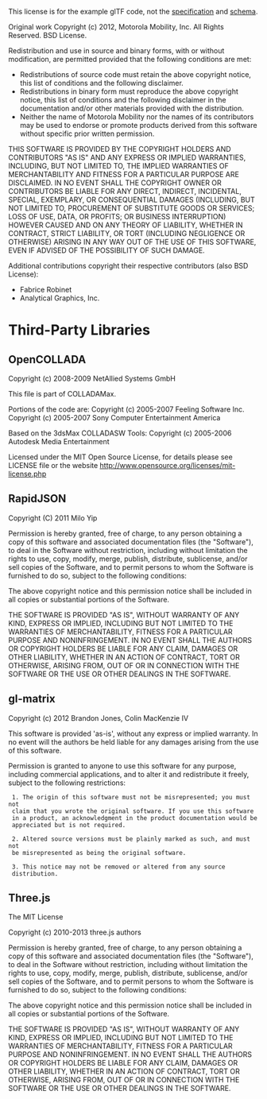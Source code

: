 This license is for the example glTF code, not the [specification](specification/README.md) and [schema](specification).

Original work Copyright (c) 2012, Motorola Mobility, Inc.
All Rights Reserved.
BSD License.

Redistribution and use in source and binary forms, with or without
modification, are permitted provided that the following conditions are met:

  - Redistributions of source code must retain the above copyright notice,
    this list of conditions and the following disclaimer.
  - Redistributions in binary form must reproduce the above copyright
    notice, this list of conditions and the following disclaimer in the
    documentation and/or other materials provided with the distribution.
  - Neither the name of Motorola Mobility nor the names of its contributors
    may be used to endorse or promote products derived from this software
    without specific prior written permission.

THIS SOFTWARE IS PROVIDED BY THE COPYRIGHT HOLDERS AND CONTRIBUTORS "AS IS"
AND ANY EXPRESS OR IMPLIED WARRANTIES, INCLUDING, BUT NOT LIMITED TO, THE
IMPLIED WARRANTIES OF MERCHANTABILITY AND FITNESS FOR A PARTICULAR PURPOSE
ARE DISCLAIMED. IN NO EVENT SHALL THE COPYRIGHT OWNER OR CONTRIBUTORS BE
LIABLE FOR ANY DIRECT, INDIRECT, INCIDENTAL, SPECIAL, EXEMPLARY, OR
CONSEQUENTIAL DAMAGES (INCLUDING, BUT NOT LIMITED TO, PROCUREMENT OF
SUBSTITUTE GOODS OR SERVICES; LOSS OF USE, DATA, OR PROFITS; OR BUSINESS
INTERRUPTION) HOWEVER CAUSED AND ON ANY THEORY OF LIABILITY, WHETHER IN
CONTRACT, STRICT LIABILITY, OR TORT (INCLUDING NEGLIGENCE OR OTHERWISE)
ARISING IN ANY WAY OUT OF THE USE OF THIS SOFTWARE, EVEN IF ADVISED OF THE
POSSIBILITY OF SUCH DAMAGE.

Additional contributions copyright their respective contributors (also BSD License):
   * Fabrice Robinet
   * Analytical Graphics, Inc.

Third-Party Libraries
=====================


OpenCOLLADA
-----------

Copyright (c) 2008-2009 NetAllied Systems GmbH

This file is part of COLLADAMax.

Portions of the code are:
Copyright (c) 2005-2007 Feeling Software Inc.
Copyright (c) 2005-2007 Sony Computer Entertainment America

Based on the 3dsMax COLLADASW Tools:
Copyright (c) 2005-2006 Autodesk Media Entertainment

Licensed under the MIT Open Source License, 
for details please see LICENSE file or the website
http://www.opensource.org/licenses/mit-license.php

RapidJSON
---------

Copyright (C) 2011 Milo Yip

Permission is hereby granted, free of charge, to any person obtaining a copy
of this software and associated documentation files (the "Software"), to deal
in the Software without restriction, including without limitation the rights
to use, copy, modify, merge, publish, distribute, sublicense, and/or sell
copies of the Software, and to permit persons to whom the Software is
furnished to do so, subject to the following conditions:

The above copyright notice and this permission notice shall be included in
all copies or substantial portions of the Software.

THE SOFTWARE IS PROVIDED "AS IS", WITHOUT WARRANTY OF ANY KIND, EXPRESS OR
IMPLIED, INCLUDING BUT NOT LIMITED TO THE WARRANTIES OF MERCHANTABILITY,
FITNESS FOR A PARTICULAR PURPOSE AND NONINFRINGEMENT. IN NO EVENT SHALL THE
AUTHORS OR COPYRIGHT HOLDERS BE LIABLE FOR ANY CLAIM, DAMAGES OR OTHER
LIABILITY, WHETHER IN AN ACTION OF CONTRACT, TORT OR OTHERWISE, ARISING FROM,
OUT OF OR IN CONNECTION WITH THE SOFTWARE OR THE USE OR OTHER DEALINGS IN
THE SOFTWARE.

gl-matrix
---------

  Copyright (c) 2012 Brandon Jones, Colin MacKenzie IV
 
  This software is provided 'as-is', without any express or implied
  warranty. In no event will the authors be held liable for any damages
  arising from the use of this software.
 
  Permission is granted to anyone to use this software for any purpose,
  including commercial applications, and to alter it and redistribute it
  freely, subject to the following restrictions:
 
     1. The origin of this software must not be misrepresented; you must not
     claim that you wrote the original software. If you use this software
     in a product, an acknowledgment in the product documentation would be
     appreciated but is not required.
 
     2. Altered source versions must be plainly marked as such, and must not
     be misrepresented as being the original software.
 
     3. This notice may not be removed or altered from any source
     distribution.

Three.js
--------

The MIT License

Copyright (c) 2010-2013 three.js authors

Permission is hereby granted, free of charge, to any person obtaining a copy
of this software and associated documentation files (the "Software"), to deal
in the Software without restriction, including without limitation the rights
to use, copy, modify, merge, publish, distribute, sublicense, and/or sell
copies of the Software, and to permit persons to whom the Software is
furnished to do so, subject to the following conditions:

The above copyright notice and this permission notice shall be included in
all copies or substantial portions of the Software.

THE SOFTWARE IS PROVIDED "AS IS", WITHOUT WARRANTY OF ANY KIND, EXPRESS OR
IMPLIED, INCLUDING BUT NOT LIMITED TO THE WARRANTIES OF MERCHANTABILITY,
FITNESS FOR A PARTICULAR PURPOSE AND NONINFRINGEMENT. IN NO EVENT SHALL THE
AUTHORS OR COPYRIGHT HOLDERS BE LIABLE FOR ANY CLAIM, DAMAGES OR OTHER
LIABILITY, WHETHER IN AN ACTION OF CONTRACT, TORT OR OTHERWISE, ARISING FROM,
OUT OF OR IN CONNECTION WITH THE SOFTWARE OR THE USE OR OTHER DEALINGS IN
THE SOFTWARE.


